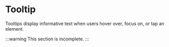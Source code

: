 # Tooltip

Tooltips display informative text when users hover over, focus on, or tap an element.

<Snippet :code="example" />

<script lang="ts" setup>
const example = `
<LButton v-tooltip="'Hey there!'">Hover me!</Button>
`
</script>

:::warning
This section is incomplete.
:::
